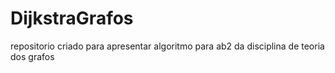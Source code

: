 # DijkstraGrafos
repositorio criado para apresentar algoritmo para ab2 da disciplina de teoria dos grafos
